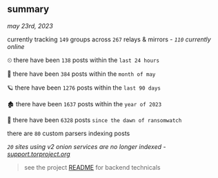 
## summary
_may 23rd, 2023_

currently tracking `149` groups across `267` relays & mirrors - _`110` currently online_

⏲ there have been `138` posts within the `last 24 hours`

🦈 there have been `384` posts within the `month of may`

🪐 there have been `1276` posts within the `last 90 days`

🏚 there have been `1637` posts within the `year of 2023`

🦕 there have been `6328` posts `since the dawn of ransomwatch`

there are `80` custom parsers indexing posts

_`20` sites using v2 onion services are no longer indexed - [support.torproject.org](https://support.torproject.org/onionservices/v2-deprecation/)_

> see the project [README](https://github.com/joshhighet/ransomwatch#ransomwatch--) for backend technicals
